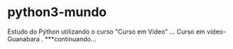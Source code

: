 # python3-mundo

Estudo do Pýthon utilizando o curso "Curso em Video" ...
Curso em vídeo- Guanabara .
***continuando...
